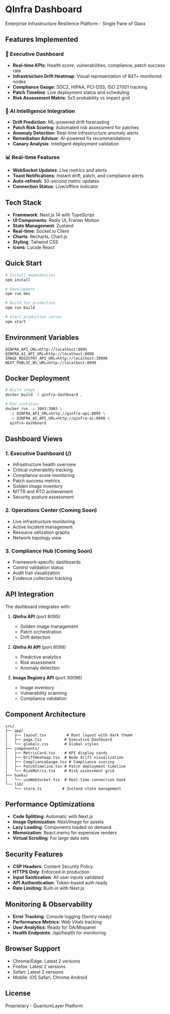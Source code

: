 # QInfra Dashboard

Enterprise Infrastructure Resilience Platform - Single Pane of Glass

## Features Implemented

### 🎯 Executive Dashboard
- **Real-time KPIs**: Health score, vulnerabilities, compliance, patch success rate
- **Infrastructure Drift Heatmap**: Visual representation of 847+ monitored nodes
- **Compliance Gauge**: SOC2, HIPAA, PCI-DSS, ISO 27001 tracking
- **Patch Timeline**: Live deployment status and scheduling
- **Risk Assessment Matrix**: 5x5 probability vs impact grid

### 🤖 AI Intelligence Integration
- **Drift Prediction**: ML-powered drift forecasting
- **Patch Risk Scoring**: Automated risk assessment for patches
- **Anomaly Detection**: Real-time infrastructure anomaly alerts
- **Remediation Advisor**: AI-powered fix recommendations
- **Canary Analysis**: Intelligent deployment validation

### 📊 Real-time Features
- **WebSocket Updates**: Live metrics and alerts
- **Toast Notifications**: Instant drift, patch, and compliance alerts
- **Auto-refresh**: 30-second metric updates
- **Connection Status**: Live/offline indicator

## Tech Stack

- **Framework**: Next.js 14 with TypeScript
- **UI Components**: Radix UI, Framer Motion
- **State Management**: Zustand
- **Real-time**: Socket.io Client
- **Charts**: Recharts, Chart.js
- **Styling**: Tailwind CSS
- **Icons**: Lucide React

## Quick Start

```bash
# Install dependencies
npm install

# Development
npm run dev

# Build for production
npm run build

# Start production server
npm start
```

## Environment Variables

```env
QINFRA_API_URL=http://localhost:8095
QINFRA_AI_API_URL=http://localhost:8098
IMAGE_REGISTRY_API_URL=http://localhost:30096
NEXT_PUBLIC_WS_URL=http://localhost:8099
```

## Docker Deployment

```bash
# Build image
docker build -t qinfra-dashboard .

# Run container
docker run -p 3003:3003 \
  -e QINFRA_API_URL=http://qinfra-api:8095 \
  -e QINFRA_AI_API_URL=http://qinfra-ai:8098 \
  qinfra-dashboard
```

## Dashboard Views

### 1. Executive Dashboard (/)
- Infrastructure health overview
- Critical vulnerability tracking
- Compliance score monitoring
- Patch success metrics
- Golden image inventory
- MTTR and RTO achievement
- Security posture assessment

### 2. Operations Center (Coming Soon)
- Live infrastructure monitoring
- Active incident management
- Resource utilization graphs
- Network topology view

### 3. Compliance Hub (Coming Soon)
- Framework-specific dashboards
- Control validation status
- Audit trail visualization
- Evidence collection tracking

## API Integration

The dashboard integrates with:

1. **QInfra API** (port 8095)
   - Golden image management
   - Patch orchestration
   - Drift detection

2. **QInfra AI API** (port 8098)
   - Predictive analytics
   - Risk assessment
   - Anomaly detection

3. **Image Registry API** (port 30096)
   - Image inventory
   - Vulnerability scanning
   - Compliance validation

## Component Architecture

```
src/
├── app/
│   ├── layout.tsx         # Root layout with dark theme
│   ├── page.tsx          # Executive Dashboard
│   └── globals.css       # Global styles
├── components/
│   ├── MetricCard.tsx    # KPI display cards
│   ├── DriftHeatmap.tsx  # Node drift visualization
│   ├── ComplianceGauge.tsx # Compliance scoring
│   ├── PatchTimeline.tsx # Patch deployment timeline
│   └── RiskMatrix.tsx    # Risk assessment grid
├── hooks/
│   └── useWebSocket.tsx  # Real-time connection hook
└── lib/
    └── store.ts         # Zustand state management
```

## Performance Optimizations

- **Code Splitting**: Automatic with Next.js
- **Image Optimization**: Next/Image for assets
- **Lazy Loading**: Components loaded on demand
- **Memoization**: React.memo for expensive renders
- **Virtual Scrolling**: For large data sets

## Security Features

- **CSP Headers**: Content Security Policy
- **HTTPS Only**: Enforced in production
- **Input Sanitization**: All user inputs validated
- **API Authentication**: Token-based auth ready
- **Rate Limiting**: Built-in with Next.js

## Monitoring & Observability

- **Error Tracking**: Console logging (Sentry ready)
- **Performance Metrics**: Web Vitals tracking
- **User Analytics**: Ready for GA/Mixpanel
- **Health Endpoints**: /api/health for monitoring

## Browser Support

- Chrome/Edge: Latest 2 versions
- Firefox: Latest 2 versions
- Safari: Latest 2 versions
- Mobile: iOS Safari, Chrome Android

## License

Proprietary - QuantumLayer Platform